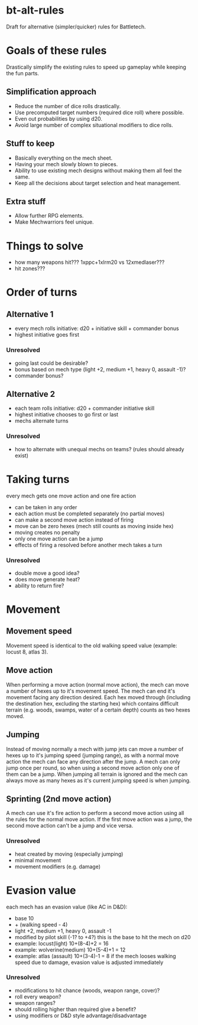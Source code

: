 # bt-alt-rules
Draft for alternative (simpler/quicker) rules for Battletech.

# Goals of these rules
Drastically simplify the existing rules to speed up gameplay while keeping the fun parts.
## Simplification approach
 - Reduce the number of dice rolls drastically.
 - Use precomputed target numbers (required dice roll) where possible.
 - Even out probabilities by using d20.
 - Avoid large number of complex situational modifiers to dice rolls.
## Stuff to keep
 - Basically everything on the mech sheet.
 - Having your mech slowly blown to pieces.
 - Ability to use existing mech designs without making them all feel the same.
 - Keep all the decisions about target selection and heat management.
## Extra stuff
 - Allow further RPG elements.
 - Make Mechwarriors feel unique.

# Things to solve
- how many weapons hit??? 1xppc+1xlrm20 vs 12xmedlaser???
- hit zones???

# Order of turns
## Alternative 1
 - every mech rolls initiative: d20 + initiative skill + commander bonus
 - highest initiative goes first
### Unresolved
 - going last could be desirable?
 - bonus based on mech type (light +2, medium +1, heavy 0, assault -1)?
 - commander bonus?
	
## Alternative 2
 - each team rolls initiative: d20 + commander initiative skill
 - highest initiative chooses to go first or last
 - mechs alternate turns
### Unresolved
 - how to alternate with unequal mechs on teams? (rules should already exist)

# Taking turns
every mech gets one move action and one fire action
 - can be taken in any order
 - each action must be completed separately (no partial moves)
 - can make a second move action instead of firing
 - move can be zero hexes (mech still counts as moving inside hex)
 - moving creates no penalty
 - only one move action can be a jump
 - effects of firing a resolved before another mech takes a turn

### Unresolved
 - double move a good idea?
 - does move generate heat?
 - ability to return fire?

# Movement
## Movement speed
Movement speed is identical to the old walking speed value (example: locust 8, atlas 3).
## Move action
When performing a move action (normal move action), the mech can move a number of hexes up to 
it's movement speed. The mech can end it's movement facing any direction desired. Each hex moved
through (including the destination hex, excluding the starting hex) which contains difficult terrain 
(e.g. woods, swamps, water of a certain depth) counts as two hexes moved.
## Jumping
Instead of moving normally a mech with jump jets can move a number of hexes up to it's jumping
speed (jumping range), as with a normal move action the mech can face any direction after the jump.
A mech can only jump once per round, so when using a second move action only one of them can be 
a jump. When jumping all terrain is ignored and the mech can always move as many hexes as it's
current jumping speed is when jumping.
## Sprinting (2nd move action)
A mech can use it's fire action to perform a second move action using all the rules for the 
normal move action. If the first move action was a jump, the second move action can't be a jump
and vice versa.

### Unresolved
 - heat created by moving (especially jumping)
 - minimal movement
 - movement modifiers (e.g. damage)

# Evasion value
each mech has an evasion value (like AC in D&D):
 - base 10
 - \+ (walking speed - 4)
 - light +2, medium +1, heavy 0, assault -1
 - modified by pilot skill (-1? to +4?)
this is the base to hit the mech on d20
 - example: locust(light) 10+(8-4)+2 = 16
 - example: wolverine(medium) 10+(5-4)+1 = 12
 - example: atlas (assault) 10+(3-4)-1 = 8
if the mech looses walking speed due to damage, evasion value 
is adjusted immediately

### Unresolved
 - modifications to hit chance (woods, weapon range, cover)?
 - roll every weapon?
 - weapon ranges?
 - should rolling higher than required give a benefit?
 - using modifiers or D&D style advantage/disadvantage
  
